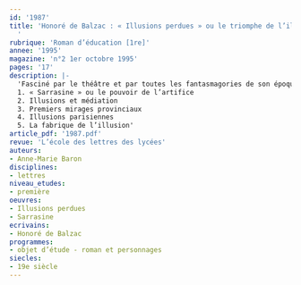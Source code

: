 ```yaml
---
id: '1987'
title: 'Honoré de Balzac : « Illusions perdues » ou le triomphe de l’illusion romanesque
  '
rubrique: 'Roman d’éducation [1re]'
annee: '1995'
magazine: 'n°2 1er octobre 1995'
pages: '17'
description: |-
  'Fasciné par le théâtre et par toutes les fantasmagories de son époque, Balzac s’est voulu metteur en scène et illusionniste d’un spectacle total, empruntant à tous les genres pour que l’illusion soit complète. Pour avoir beaucoup réfléchi aux artifices de cette mise en scène, il a fait du thème de l’illusion l’un des thèmes clés de « La Comédie humaine ». Il donne à ce mot des sens multiples, qui vont de celui d’espoir trompeur à celui de transformation quasi magique de la réalité…
  1. « Sarrasine » ou le pouvoir de l’artifice
  2. Illusions et médiation
  3. Premiers mirages provinciaux
  4. Illusions parisiennes
  5. La fabrique de l’illusion'
article_pdf: '1987.pdf'
revue: 'L’école des lettres des lycées'
auteurs:
- Anne-Marie Baron
disciplines:
- lettres
niveau_etudes:
- première
oeuvres:
- Illusions perdues
- Sarrasine
ecrivains:
- Honoré de Balzac
programmes:
- objet d’étude - roman et personnages
siecles:
- 19e siècle
---
```

